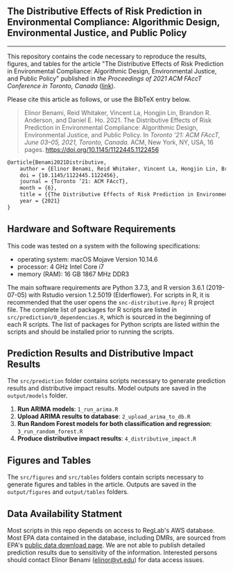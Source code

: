 ## The Distributive Effects of Risk Prediction in Environmental Compliance: Algorithmic Design, Environmental Justice, and Public Policy

---

This repository contains the code necessary to reproduce the results, figures, and tables for the article "The Distributive Effects of Risk Prediction in Environmental Compliance: Algorithmic Design, Environmental Justice, and Public Policy" published in *the Proceedings of 2021 ACM FAccT Conference in Toronto, Canada* ([link](https://dl.acm.org/doi/10.1145/3442188.3445873)).

Please cite this article as follows, or use the BibTeX entry below.

> Elinor Benami, Reid Whitaker, Vincent La, Hongjin Lin, Brandon R. Anderson, and Daniel E. Ho. 2021. The Distributive Effects of Risk Prediction in Environmental Compliance: Algorithmic Design, Environmental Justice, and Public Policy. In *Toronto ’21: ACM FAccT, June 03–05, 2021, Toronto, Canada.* ACM, New York, NY, USA, 16 pages. https://doi.org/10.1145/1122445.1122456

```tex
@article{Benami2021Distributive,
    author = {Elinor Benami, Reid Whitaker, Vincent La, Hongjin Lin, Brandon R. Anderson, and Daniel E. Ho},
    doi = {10.1145/1122445.1122456},
    journal = {Toronto ’21: ACM FAccT},
    month = {6},
    title = {{The Distributive Effects of Risk Prediction in Environmental Compliance: Algorithmic Design, Environmental Justice, and Public Policy}},
    year = {2021}
}
```

## Hardware and Software Requirements

This code was tested on a system with the following specifications:

- operating system: macOS Mojave Version 10.14.6
- processor: 4 GHz Intel Core i7
- memory (RAM): 16 GB 1867 MHz DDR3

The main software requirements are Python 3.7.3, and R version 3.6.1 (2019-07-05) with Rstudio version 1.2.5019 (Elderflower). For scripts in R, it is recommended that the user opens the `snc-distributive.Rproj` R project file. The complete list of packages for R scripts are listed in `src/prediction/0_dependencies.R`, which is sourced in the beginning of each R scripts. The list of packages for Python scripts are listed within the scripts and should be installed prior to running the scripts. 

## Prediction Results and Distributive Impact Results 
The `src/prediction` folder contains scripts necessary to generate prediction results and distributive impact results. Model outputs are saved in the `output/models` folder.
1. **Run ARIMA models**: `1_run_arima.R` 
2. **Upload ARIMA results to database**: `2_upload_arima_to_db.R`
3. **Run Random Forest models for both classification and regression**: `3_run_random_forest.R`
4. **Produce distributive impact results**: `4_distributive_impact.R`

## Figures and Tables
The `src/figures` and `src/tables` folders contain scripts necessary to generate figures and tables in the article. Outputs are saved in the `output/figures` and `output/tables` folders.

## Data Availability Statment
Most scripts in this repo depends on access to RegLab's AWS database. Most EPA data contained in the database, including DMRs, are sourced from EPA's [public data download page](https://echo.epa.gov/tools/data-downloads). We are not able to publish detailed prediction results due to sensitivity of the information. Interested persons should contact Elinor Benami (elinor@vt.edu) for data access issues.

